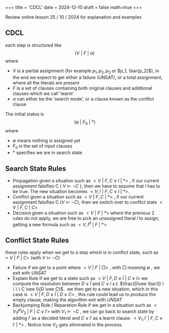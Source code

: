 +++
title = 'CDCL'
date = 2024-12-10
draft = false
math=true
+++

Review online lesson 25 / 10 / 2024 for explanation and examples

## CDCL
each step is structured like
$$(V \ | \ F \ | \ \alpha)$$
where
- $V$ is a partial assignment (for example $p_1, p_2, p_3$ or $p_1, \bar{p_2}$), in the end we expect to get either a failure (UNSAT), or a total assignment, where all the literals are present
- $F$ is a set of clauses containing both original clauses and additional clauses which we call 'learnt'
- $\alpha$ can either be the 'search mode', or a clause known as the conflict clause

The initial status is
$$(\emptyset \ | \ F_0 \ | \ *)$$
where
- $\emptyset$ means nothing is assigned yet
- $F_0$ is the set of input clauses
- $*$ specifies we are in search state

## Search State Rules
- Propagation
	given a situation such as $< V \ | \ F, C \vee l \ | \ *>$ , if our current assignment falsifies C ( $V \vDash \neg C$ ), then we have to assume that $l$ has to be true.
	The new situation becomes $< V, l \ | \ F, C \vee l \ | \ *>$.
- Conflict
	given a situation such as $< V \ | \ F, C \ | \ *>$ , if our current assignment falsifies C ($V \vDash \neg C$), then we switch over to conflict state $< V \ | \ F, C \ | \ C>$ 
- Decision
	given a situation such as $< V \ | \ F \ | \ *>$ where the previous 2 rules do not apply, we are free to pick an unassigned literal $l$ to assign, getting a new formula such as $< V, l^d \ | \ F \ | \ *>$ 
## Conflict State Rules
these rules apply when we get to a step which is in conflict state, such as $< V \ | \ F \ | \ C>$ 
(with $V \vDash \neg C$)
- Failure
	if we get to a point where $< V \ | \ F \ | \ \Box>$ , with $\Box \ meaning \ \emptyset$ , we exit with $UNSAT$ 
- Explain Rule
	if we get to a state such as $< V \ | \ F, D \vee \bar{l} \ | \ C \vee l>$ we compute the resolution between $D \vee \bar{l}$ and $C \vee l \ s.t.$  $\frac{D\vee \bar{l} \ \ \ \ C \vee l}{D \vee C}$ .
	we then get to a new situation, which in this case is $< V \ | \ F, D \vee \bar{l} \ | \ D \vee C>$ , this rule could lead us to produce the empty clause, making the algorithm exit with $UNSAT$ 
- Backjumping Rule / Reparation Rule
	if we get in a situation such as $<V_1 l^d V_2 \ | \ F \ | \ C \vee l'>$ with $V_1 \vDash \neg C$ , we can go back to search state by adding $l'$ as a decided literal and $C \vee l'$ as a learnt clause:
	$<V_1, l' \ | \ F, C\vee l' \ | \ *>$ .
	Notice how $V_2$ gets eliminated in the process.